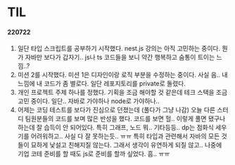 # TIL

#### 220722

1. 일단 타입 스크립트를 공부하기 시작했다. nest.js 강의는 아직 고민하는 중이다. 뭔가 자바만 보다가 갑자기.. js나 ts 코드들을 보니 약간 행복하고 숨통이 트이는 느낌..?
2. 미션 2를 시작했다. 미션 1은 디자인이랑 로직 부분을 수정하는 중이다. 사실 음.. 내 느낌에 내 코드가 좀 별로다. 일단 레포지토리를 private로 돌렸다.
3. 개인 프로젝트 주제 하나를 정했다. 기획을 조금 해야할 것 같은데 테크 스택을 조금 고민 중이다. 일단.. 자바로 가야하나 node로 가야하나..
4. 어제는 코딩 테스트를 보다가 진심으로 던졌는데 (풀다가 그냥 나감) 오늘 다른 스터디 팀원분들의 코드를 보며 많은 반성을 했다. 코드를 보면 헐.. 이렇게 풀면 됐구나 하는데 잘 습득이 안 되어있다. 특히 그래프, 노드 뭐.. 기타등등.. dp는 점화식 세우기를 어려워하고.. 사실 다 잘 못하는듯.. ㅠㅠ 특히 타입과 관련해서 자바의 모든 것들이 묘하게 낯설고 친해지질 않는다. 그래서 생각이 유연하게 되질 않고.. 나중에 기업 코테 준비를 할 때도 js로 준비를 할까 싶었다. 흠.. ㅠㅠ 
